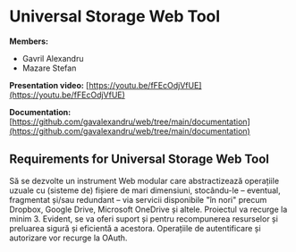 # Universal Storage Web Tool

**Members:**

- Gavril Alexandru  
- Mazare Stefan  

**Presentation video:**  [https://youtu.be/fFEcOdjVfUE](https://youtu.be/fFEcOdjVfUE)

**Documentation:** [https://github.com/gavalexandru/web/tree/main/documentation](https://github.com/gavalexandru/web/tree/main/documentation)  

## Requirements for Universal Storage Web Tool

Să se dezvolte un instrument Web modular care abstractizează operațiile uzuale cu (sisteme de) fișiere de mari dimensiuni, stocându-le – eventual, fragmentat și/sau redundant – via servicii disponibile "în nori" precum Dropbox, Google Drive, Microsoft OneDrive și altele. Proiectul va recurge la minim 3. Evident, se va oferi suport și pentru recompunerea resurselor și preluarea sigură și eficientă a acestora. Operațiile de autentificare și autorizare vor recurge la OAuth.
